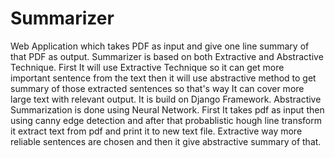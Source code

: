 # Summarizer
Web Application which takes PDF as input and give one line summary of that PDF as output. Summarizer is based on both Extractive and Abstractive Technique. First It will use Extractive Technique so it can get more important sentence from the text then it will use abstractive method to get summary of those extracted sentences so that's way It can cover more large text with relevant output. It is build on Django Framework. Abstractive Summarization is done using Neural Network. 
First It takes pdf as input then using canny edge detection and after that probablistic hough line transform it extract text from pdf and print it to new text file. Extractive way more reliable sentences are chosen and then it give abstractive summary of that.
